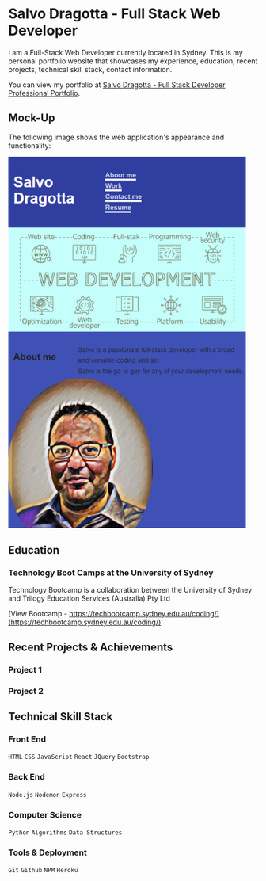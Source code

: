 # Salvo Dragotta - Full Stack Web Developer

I am a Full-Stack Web Developer currently located in Sydney. This is my personal portfolio website that showcases my experience, education, recent projects, technical skill stack, contact information.

You can view my portfolio at [Salvo Dragotta - Full Stack Developer Professional Portfolio](https://mm-salvodragotta.github.io/full-stack-developer-professional-portfolio-ss/).

## Mock-Up

The following image shows the web application's appearance and functionality:

![Salvo Dragotta - Full Stack Developer Professional Portfolio .](./assets/images/full-stack-developer-professional-portfolio.png)

## Education

### Technology Boot Camps at the University of Sydney

Technology Bootcamp is a collaboration between
the University of Sydney and Trilogy Education Services (Australia) Pty Ltd

[View Bootcamp - https://techbootcamp.sydney.edu.au/coding/](https://techbootcamp.sydney.edu.au/coding/)

## Recent Projects & Achievements

### Project 1

### Project 2

## Technical Skill Stack

### Front End

`HTML` `CSS` `JavaScript` `React` `JQuery` `Bootstrap` 

### Back End

`Node.js` `Nodemon` `Express`

### Computer Science

`Python` `Algorithms` `Data Structures` 

### Tools & Deployment

 `Git` `Github` `NPM` `Heroku`

